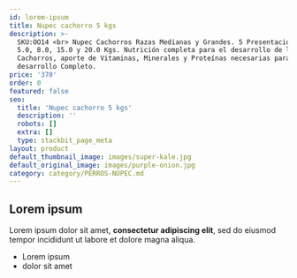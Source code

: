 ```yaml
---
id: lorem-ipsum
title: Nupec cachorro 5 kgs
description: >-
  SKU:OO14 <br> Nupec Cachorros Razas Medianas y Grandes. 5 Presentaciones: 2.0,
  5.0, 8.0, 15.0 y 20.0 Kgs. Nutrición completa para el desarrollo de los
  Cachorros, aporte de Vitaminas, Minerales y Proteínas necesarias para un
  desarrollo Completo.
price: '370'
order: 0
featured: false
seo:
  title: 'Nupec cachorro 5 kgs'
  description: ''
  robots: []
  extra: []
  type: stackbit_page_meta
layout: product
default_thumbnail_image: images/super-kale.jpg
default_original_image: images/purple-onion.jpg
category: category/PERROS-NUPEC.md
---
```

## Lorem ipsum

Lorem ipsum dolor sit amet, **consectetur adipiscing elit**, sed do eiusmod tempor incididunt ut labore et dolore magna aliqua.

- Lorem ipsum
- dolor sit amet